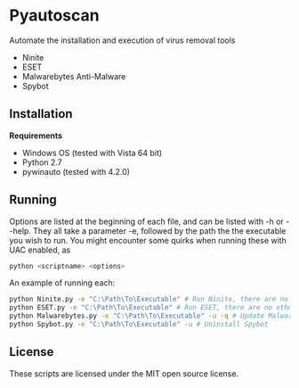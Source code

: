 Pyautoscan
==========

Automate the installation and execution of virus removal tools
+ Ninite
+ ESET
+ Malwarebytes Anti-Malware
+ Spybot

## Installation
**Requirements**
+ Windows OS (tested with Vista 64 bit)
+ Python 2.7
+ pywinauto (tested with 4.2.0)

## Running
Options are listed at the beginning of each file, and can be listed with -h or --help. They all take a parameter -e, followed by the path the the executable you wish to run.
You might encounter some quirks when running these with UAC enabled, as 
```sh
python <scriptname> <options>
```

An example of running each:

```sh
python Ninite.py -e "C:\Path\To\Executable" # Run Ninite, there are no other options
python ESET.py -e "C:\Path\To\Executable" # Run ESET, there are no other options
python Malwarebytes.py -e "C:\Path\To\Executable" -u -q # Update Malwarebytes and run a quick scan
python Spybot.py -e "C:\Path\To\Executable" -u # Uninstall Spybot
```


## License
These scripts are licensed under the MIT open source license.
